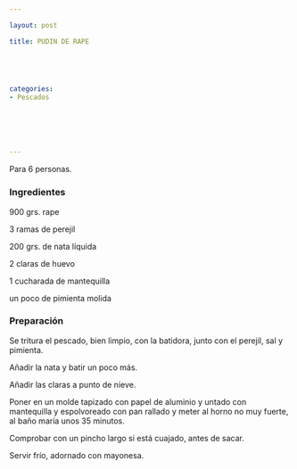 ```yaml
---

layout: post

title: PUDIN DE RAPE





categories:
- Pescados






---
```


Para 6 personas.

<h3>Ingredientes</h3>

900 grs. rape

3 ramas de perejil

200 grs. de nata líquida

2 claras de huevo

1 cucharada de mantequilla

un poco de pimienta molida

<h3>Preparación</h3>

Se tritura el pescado, bien limpio, con la batidora, junto con el perejil, sal y pimienta.

Añadir la nata y batir un poco más.

Añadir las claras a punto de nieve.

Poner en un molde tapizado con papel de aluminio y untado con mantequilla y espolvoreado con pan rallado y meter al horno no muy fuerte, al baño maría unos 35 minutos.

Comprobar con un pincho largo si está cuajado, antes de sacar.

Servir frío, adornado con mayonesa.